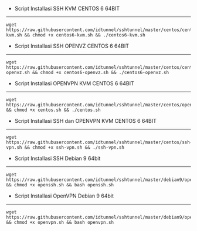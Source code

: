 * Script Installasi SSH KVM CENTOS 6 64BIT
--------
```
wget https://raw.githubusercontent.com/idtunnel/sshtunnel/master/centos/centos6-kvm.sh && chmod +x centos6-kvm.sh && ./centos6-kvm.sh
```

* Script Installasi SSH OPENVZ CENTOS 6 64BIT
--------
```
wget https://raw.githubusercontent.com/idtunnel/sshtunnel/master/centos/centos6-openvz.sh && chmod +x centos6-openvz.sh && ./centos6-openvz.sh
```
* Script Installasi OPENVPN KVM CENTOS 6 64BIT
--------
```
wget https://raw.githubusercontent.com/idtunnel/sshtunnel/master/centos/openvpn/centos.sh && chmod +x centos.sh && ./centos.sh
```
* Script Installasi SSH dan OPENVPN KVM CENTOS 6 64BIT
--------
```
wget https://raw.githubusercontent.com/idtunnel/sshtunnel/master/centos/ssh-vpn.sh && chmod +x ssh-vpn.sh && ./ssh-vpn.sh
```


* Script Installasi SSH Debian 9 64bit
--------
```
wget https://raw.githubusercontent.com/idtunnel/sshtunnel/master/debian9/openssh.sh && chmod +x openssh.sh && bash openssh.sh
```

* Script Installasi OpenVPN Debian 9 64bit
--------
```
wget https://raw.githubusercontent.com/idtunnel/sshtunnel/master/debian9/openvpn.sh && chmod +x openvpn.sh && bash openvpn.sh
```


